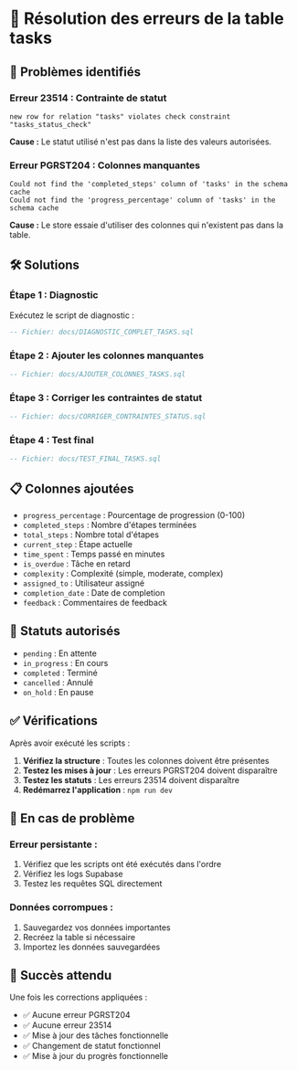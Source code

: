 # 🔧 Résolution des erreurs de la table tasks

## 🚨 **Problèmes identifiés**

### **Erreur 23514 : Contrainte de statut**
```
new row for relation "tasks" violates check constraint "tasks_status_check"
```
**Cause :** Le statut utilisé n'est pas dans la liste des valeurs autorisées.

### **Erreur PGRST204 : Colonnes manquantes**
```
Could not find the 'completed_steps' column of 'tasks' in the schema cache
Could not find the 'progress_percentage' column of 'tasks' in the schema cache
```
**Cause :** Le store essaie d'utiliser des colonnes qui n'existent pas dans la table.

## 🛠️ **Solutions**

### **Étape 1 : Diagnostic**
Exécutez le script de diagnostic :
```sql
-- Fichier: docs/DIAGNOSTIC_COMPLET_TASKS.sql
```

### **Étape 2 : Ajouter les colonnes manquantes**
```sql
-- Fichier: docs/AJOUTER_COLONNES_TASKS.sql
```

### **Étape 3 : Corriger les contraintes de statut**
```sql
-- Fichier: docs/CORRIGER_CONTRAINTES_STATUS.sql
```

### **Étape 4 : Test final**
```sql
-- Fichier: docs/TEST_FINAL_TASKS.sql
```

## 📋 **Colonnes ajoutées**

- `progress_percentage` : Pourcentage de progression (0-100)
- `completed_steps` : Nombre d'étapes terminées
- `total_steps` : Nombre total d'étapes
- `current_step` : Étape actuelle
- `time_spent` : Temps passé en minutes
- `is_overdue` : Tâche en retard
- `complexity` : Complexité (simple, moderate, complex)
- `assigned_to` : Utilisateur assigné
- `completion_date` : Date de completion
- `feedback` : Commentaires de feedback

## 🎯 **Statuts autorisés**

- `pending` : En attente
- `in_progress` : En cours
- `completed` : Terminé
- `cancelled` : Annulé
- `on_hold` : En pause

## ✅ **Vérifications**

Après avoir exécuté les scripts :

1. **Vérifiez la structure** : Toutes les colonnes doivent être présentes
2. **Testez les mises à jour** : Les erreurs PGRST204 doivent disparaître
3. **Testez les statuts** : Les erreurs 23514 doivent disparaître
4. **Redémarrez l'application** : `npm run dev`

## 🚨 **En cas de problème**

### **Erreur persistante :**
1. Vérifiez que les scripts ont été exécutés dans l'ordre
2. Vérifiez les logs Supabase
3. Testez les requêtes SQL directement

### **Données corrompues :**
1. Sauvegardez vos données importantes
2. Recréez la table si nécessaire
3. Importez les données sauvegardées

## 🎉 **Succès attendu**

Une fois les corrections appliquées :
- ✅ Aucune erreur PGRST204
- ✅ Aucune erreur 23514
- ✅ Mise à jour des tâches fonctionnelle
- ✅ Changement de statut fonctionnel
- ✅ Mise à jour du progrès fonctionnelle
